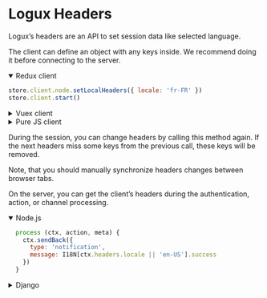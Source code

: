 # Logux Headers

Logux’s headers are an API to set session data like selected language.

The client can define an object with any keys inside. We recommend doing it before connecting to the server.

<details open><summary>Redux client</summary>

```js
store.client.node.setLocalHeaders({ locale: 'fr-FR' })
store.client.start()
```

</details>
<details><summary>Vuex client</summary>

```js
store.client.node.setLocalHeaders({ locale: 'fr-FR' })
store.client.start()
```

</details>
<details><summary>Pure JS client</summary>

```js
client.node.setLocalHeaders({ locale: 'fr-FR' })
client.start()
```

</details>

During the session, you can change headers by calling this method again. If the next headers miss some keys from the previous call, these keys will be removed.

Note, that you should manually synchronize headers changes between browser tabs.

On the server, you can get the client’s headers during the authentication, action, or channel processing.

<details open><summary>Node.js</summary>

```js
  process (ctx, action, meta) {
    ctx.sendBack({
      type: 'notification',
      message: I18N[ctx.headers.locale || 'en-US'].success
    })
  }
```

</details>

<details><summary>Django</summary>

```python
…
def process(self, action: Action, meta: Meta) -> None:
    self.send_back({
        'type': 'notification',
        'message': i18n[self.headers['locale'] or 'en-US'].success
    })
…
```

</details>
